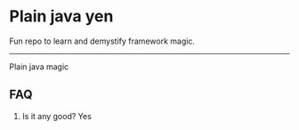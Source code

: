 # Plain java yen
Fun repo to learn and demystify framework magic.

---

Plain java magic


## FAQ
1. Is it any good?
Yes

